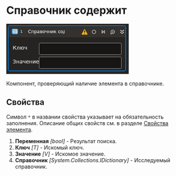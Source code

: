 # Справочник содержит

![](<../../../../resources/activities/extra/t1/T1-DictContains.PNG>)

Компонент, проверяющий наличие элемента в справочнике.

## Свойства

Символ `*` в названии свойства указывает на обязательность заполнения. 
Описание общих свойств см. в разделе [Свойства элемента](https://docs.primo-rpa.ru/primo-rpa/primo-studio/process/elements#svoistva-elementa).

1. **Переменная** *[bool]* - Результат поиска.
1. **Ключ** *[T]* - Искомый ключ.
1. **Значение** *[V]* - Искомое значение.
1. **Справочник** *[System.Collections.IDictionary]* - Исследуемый справочник.